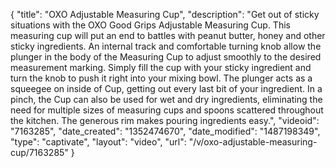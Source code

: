 {
    "title": "OXO Adjustable Measuring Cup",
    "description": "Get out of sticky situations with the OXO Good Grips Adjustable Measuring Cup.  This measuring cup will put an end to battles with peanut butter, honey and other sticky ingredients.  An internal track and comfortable turning knob allow the plunger in the body of the Measuring Cup to adjust smoothly to the desired measurement marking.  Simply fill the cup with your sticky ingredient and turn the knob to push it right into your mixing bowl. The plunger acts as a squeegee on inside of Cup, getting out every last bit of your ingredient. In a pinch, the Cup can also be used for wet and dry ingredients, eliminating the need for multiple sizes of measuring cups and spoons scattered throughout the kitchen.  The generous rim makes pouring ingredients easy.",
    "videoid": "7163285",
    "date_created": "1352474670",
    "date_modified": "1487198349",
    "type": "captivate",
    "layout": "video",
    "url": "\/v\/oxo-adjustable-measuring-cup\/7163285"
}